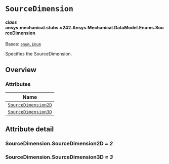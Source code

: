 # `SourceDimension`



#### *class* ansys.mechanical.stubs.v242.Ansys.Mechanical.DataModel.Enums.SourceDimension

Bases: [`enum.Enum`](https://docs.python.org/3/library/enum.html#enum.Enum)

Specifies the SourceDimension.

<!-- !! processed by numpydoc !! -->

<a id="overview"></a>

## Overview

### Attributes

| Name |
| ------------------------------------------------------------- |
| [`SourceDimension2D`](#SourceDimension.SourceDimension2D) |
| [`SourceDimension3D`](#SourceDimension.SourceDimension3D) |

<a id="attribute-detail"></a>

## Attribute detail

<a id="SourceDimension.SourceDimension2D"></a>

### SourceDimension.SourceDimension2D *= 2*

<a id="SourceDimension.SourceDimension3D"></a>

### SourceDimension.SourceDimension3D *= 3*


